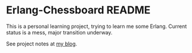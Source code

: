# Erlang-Chessboard README

This is a personal learning project, trying to learn me some Erlang.  Current status is a mess, major transition underway.

See project notes at [my blog](http://macintux.blot.im/tagged/chessboard).
